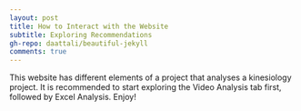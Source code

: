 ```yaml
---
layout: post
title: How to Interact with the Website
subtitle: Exploring Recommendations
gh-repo: daattali/beautiful-jekyll
comments: true
---
```


This website has different elements of a project that analyses a kinesiology project. It is recommended to start exploring the Video Analysis tab first, followed by Excel Analysis. Enjoy!

